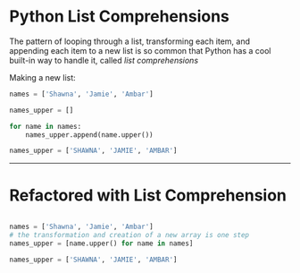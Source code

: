 # Python List Comprehensions

The pattern of looping through a list, transforming each item, and appending each item to a new list is so common that Python has a cool built-in way to handle it, called *list comprehensions*

Making a new list:

```py
names = ['Shawna', 'Jamie', 'Ambar']

names_upper = []

for name in names:
	names_upper.append(name.upper())

names_upper = ['SHAWNA', 'JAMIE', 'AMBAR']

```
---
# Refactored with List Comprehension

```py

names = ['Shawna', 'Jamie', 'Ambar']
# the transformation and creation of a new array is one step
names_upper = [name.upper() for name in names]

names_upper = ['SHAWNA', 'JAMIE', 'AMBAR']
```